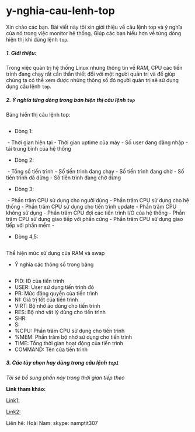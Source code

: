 y-nghia-cau-lenh-top
====================

Xin chào các bạn. Bài viết này tôi xin giới thiệu về câu lệnh top và ý nghĩa của nó trong việc monitor hệ thống. Giúp các bạn hiểu hơn về từng dòng hiện thị khi dùng lệnh `top`.


##### 1. Giới thiệu: 
Trong việc quản trị hệ thống Linux nhưng thông tin về RAM, CPU các tiến trình đang chạy rất cần thần thiết đối với một người quản trị và để giúp chúng ta có thể xem được những thông số đó người quản trị sẽ sử dụng dụng câu lệnh `top`.

##### 2. Ý nghĩa từng dòng trong bản hiện thị câu lệnh `top`

Bảng hiển thị câu lệnh top:

<img class="image__pic js-image-pic" src="http://i.imgur.com/3vGe3Mw.png" alt="" id="screenshot-image">

- Dòng 1: 

<img class="image__pic js-image-pic" src="http://i.imgur.com/ImnnmiS.png" alt="" id="screenshot-image">
  - Thời gian hiện tại
  - Thời gian uptime của máy
  - Số user đang đăng nhập
  - tải trung bình của hệ thống

- Dòng 2:

<img class="image__pic js-image-pic" src="http://i.imgur.com/SlBNAql.png" alt="" id="screenshot-image">
  - Tổng số tiến trình
  - Số tiến trình đang chạy 
  - Số tiến trình đang chờ
  - Số tiến trình đã dừng
  - Số tiến trình đang chờ dừng

- Dòng 3:

<img class="image__pic js-image-pic" src="http://i.imgur.com/UXByCkI.png" alt="" id="screenshot-image">
  - Phần trăm CPU sử dụng cho người dùng
  - Phần trăm CPU sử dụng cho hệ thống
  - Phần trăm CPU sử dụng cho tiến trình update
  - Phần trăm CPU không sử dụng
  - Phần trăm CPU đợi các tiến trình I/O của hệ thống
  - Phần trăm CPU sử dụng giao tiếp với phần cứng
  - Phần trăm CPU sử dụng giao tiếp với phần mềm
  - 
  
- Dòng 4,5:

<img class="image__pic js-image-pic" src="http://i.imgur.com/feUKvPQ.png" alt="" id="screenshot-image">

Thể hiện mức sử dụng của RAM và swap

- Ý nghĩa các thông số trong bảng

<img class="image__pic js-image-pic" src="http://i.imgur.com/T2jMaau.png" alt="" id="screenshot-image">

  - PID: ID của tiến trình
  - USER: User sử dụng tiến trình đó
  - PR: Mức đăng quyền của tiến trình
  - NI: Giá trị tốt của tiến trình
  - VIRT: Bộ nhớ ảo dùng cho tiến trình
  - RES: Bộ nhớ vật lý dùng cho tiến trình
  - SHR: 
  - S:
  - %CPU: Phần trăm CPU sử dụng cho tiến trình
  - %MEM: Phần trăm bộ nhớ sử dụng cho tiến trình
  - TIME: Tổng thời gian hoạt động của tiến trình
  - COMMAND: Tên của tiến trình
  
##### 3. Các tùy chọn hay dùng trong câu lệnh `top1`

*Tôi sẽ bổ sung phần này trong thời gian tiếp theo*

**Link tham khảo:**

[Link1:](http://linux.about.com/od/commands/l/blcmdl1_top.htm)

[Link2:](http://www.tecmint.com/12-top-command-examples-in-linux/)

Liên hê:
Hoài Nam: skype: namptit307
